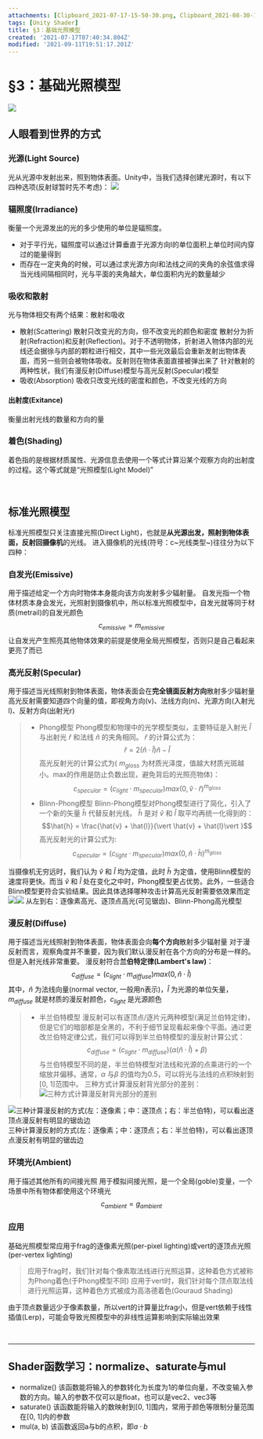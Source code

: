 ```yaml
---
attachments: [Clipboard_2021-07-17-15-50-30.png, Clipboard_2021-08-30-11-08-26.png, Clipboard_2021-08-30-11-10-07.png, Clipboard_2021-08-30-22-24-43.png, Clipboard_2021-08-30-22-26-03.png, Clipboard_2021-09-12-03-51-17.png]
tags: [Unity Shader]
title: §3：基础光照模型
created: '2021-07-17T07:40:34.804Z'
modified: '2021-09-11T19:51:17.201Z'
---
```


# §3：基础光照模型
![](@attachment/Clipboard_2021-09-12-03-51-17.png)
## 人眼看到世界的方式
### 光源(Light Source)
光从光源中发射出来，照到物体表面。Unity中，当我们选择创建光源时，有以下四种选项(反射球暂时先不考虑)：
![](@attachment/Clipboard_2021-07-17-15-50-30.png)

### 辐照度(Irradiance)
衡量一个光源发出的光的多少使用的单位是辐照度。
- 对于平行光，辐照度可以通过计算垂直于光源方向l的单位面积上单位时间内穿过的能量得到
- 而存在一定夹角的时候，可以通过求光源方向l和法线之间的夹角的余弦值求得
当光线间隔相同时，光与平面的夹角越大，单位面积内光的数量越少

### 吸收和散射
光与物体相交有两个结果：散射和吸收
- 散射(Scattering)
散射只改变光的方向，但不改变光的颜色和密度
散射分为折射(Refraction)和反射(Reflection)。对于不透明物体，折射进入物体内部的光线还会据徐与内部的颗粒进行相交，其中一些光效最后会重新发射出物体表面，而另一些则会被物体吸收。反射则在物体表面直接被弹出来了
针对散射的两种性状，我们有漫反射(Diffuse)模型与高光反射(Specular)模型
- 吸收(Absorption)
吸收只改变光线的密度和颜色，不改变光线的方向

#### 出射度(Exitance)
衡量出射光线的数量和方向的量

### 着色(Shading)
着色指的是根据材质属性、光源信息去使用一个等式计算沿某个观察方向的出射度的过程。这个等式就是“光照模型(Light Model)”

<br>

## 标准光照模型
标准光照模型只关注直接光照(Direct Light)，也就是**从光源出发，照射到物体表面，反射回摄像机**的光线。
进入摄像机的光线(符号：c~光线类型~)往往分为以下四种：


### **自发光(Emissive)**
  用于描述给定一个方向时物体本身能向该方向发射多少辐射量。
  自发光指一个物体材质本身会发光，光照射到摄像机中，所以标准光照模型中，自发光就等同于材质(metrail)的自发光颜色
  $$c_{emissive} = m_{emissive}$$
  让自发光产生照亮其他物体效果的前提是使用全局光照模型，否则只是自己看起来更亮了而已


### **高光反射(Specular)**
用于描述当光线照射到物体表面，物体表面会在**完全镜面反射方向**散射多少辐射量
高光反射需要知道四个向量的值，即视角方向(v)、法线方向(n)、光源方向(入射光l)、反射方向(出射光r)
>- Phong模型
Phong模型和物理中的光学模型类似，主要特征是入射光 $\hat{l}$ 与出射光 $\hat{r}$ 和法线 $\hat{n}$ 的夹角相同。 $\hat{r}$ 的计算公式为：
$$\hat{r} = 2(\hat{n} \cdot \hat{l}) \hat{n} - \hat{l}$$
高光反射光的计算公式为( $m_{gloss}$ 为材质光泽度，值越大材质光斑越小。max的作用是防止负数出现，避免背后的光照亮物体)：
$$c_{specular} = (c_{light} \cdot m_{specular})max(0, \hat{v} \cdot \hat{r})^{m_{gloss}}$$
>- Blinn-Phong模型
Blinn-Phong模型对Phong模型进行了简化，引入了一个新的矢量 $\hat{h}$ 代替反射光线。 $\hat{h}$ 是对 $\hat{v}$ 和 $\hat{l}$ 取平均再统一化得到的：
$$\hat{h} = \frac{\hat{v} + \hat{l}}{\vert \hat{v} + \hat{l}\vert }$$
高光反射光的计算公式为:
$$c_{specular} = (c_{light} \cdot m_{specular})max(0, \hat{n} \cdot \hat{h})^{m_{gloss}}$$

当摄像机无穷远时，我们认为 $\hat{v}$ 和 $\hat{l}$ 均为定值，此时 $\hat{h}$ 为定值，使用Blinn模型的速度将更快。而当 $\hat{v}$ 和 $\hat{l}$ 处在变化之中时，Phong模型更占优势。此外，一些适合Blinn模型更符合实验结果。因此具体选择哪种攻击计算高光反射需要依效果而定
![](@attachment/Clipboard_2021-08-30-22-24-43.png)![](@attachment/Clipboard_2021-08-30-22-26-03.png)
从左到右：逐像素高光、逐顶点高光(可见锯齿)、Blinn-Phong高光模型


### **漫反射(Diffuse)**
用于描述当光线照射到物体表面，物体表面会向**每个方向**散射多少辐射量
对于漫反射而言，观察角度并不重要，因为我们默认漫反射在各个方向的分布是一样的。但是入射光线非常重要。
漫反射符合**兰伯特定律(Lambert's law)**：
$$c_{diffuse} = (c_{light} \cdot m_{diffuse})max(0, \hat{n} \cdot \hat{l})$$
其中，$\hat{n}$ 为法线向量(normal vector, 一般用n表示)，$\hat{l}$ 为光源的单位矢量，$m_{diffuse}$ 就是材质的漫反射颜色，$c_{light}$ 是光源颜色
>- 半兰伯特模型
漫反射可以有逐顶点/逐片元两种模型(满足兰伯特定律)，但是它们的暗部都是全黑的，不利于细节呈现看起来像个平面。通过更改兰伯特定律公式，我们可以得到半兰伯特模型的漫反射计算公式：
$$c_{diffuse} = (c_{light} \cdot m_{diffuse})(\alpha (\hat{n} \cdot \hat{l}) + \beta)$$
与兰伯特模型不同的是，半兰伯特模型对法线和光源的点乘进行的一个缩放并偏移。通常，$\alpha$ 与$\beta$ 的值均为0.5，可以将光与法线的点积映射到[0, 1]范围中。
三种方式计算漫反射背光部分的差别：![三种方式计算漫反射背光部分的差别](@attachment/Clipboard_2021-08-30-11-08-26.png)


![三种计算漫反射的方式(左：逐像素；中：逐顶点；右：半兰伯特)，可以看出逐顶点漫反射有明显的锯齿边](@attachment/Clipboard_2021-08-30-11-10-07.png)
三种计算漫反射的方式(左：逐像素；中：逐顶点；右：半兰伯特)，可以看出逐顶点漫反射有明显的锯齿边


### **环境光(Ambient)**
用于描述其他所有的间接光照
用于模拟间接光照，是一个全局(goble)变量，一个场景中所有物体都使用这个环境光
$$c_{ambient} = g_{ambient}$$


### 应用
基础光照模型常应用于frag的逐像素光照(per-pixel lighting)或vert的逐顶点光照(per-vertex lighting)
> 应用于frag时，我们针对每个像素取法线进行光照运算，这种着色方式被称为Phong着色(于Phong模型不同)
应用于vert时，我们针对每个顶点取法线进行光照运算，这种着色方式被成为高洛德着色(Gouraud Shading)

由于顶点数量远少于像素数量，所以vert的计算量比frag小，但是vert依赖于线性插值(Lerp)，可能会导致光照模型中的非线性运算影响到实际输出效果

<br>

***
## Shader函数学习：normalize、saturate与mul
- normalize()
该函数能将输入的参数转化为长度为1的单位向量，不改变输入参数的方向。输入的参数不仅可以是float，也可以是vec2、vec3等
- saturate()
该函数能将输入的数映射到[0, 1]围内，常用于颜色等限制分量范围在[0, 1]内的参数
- mul(a, b)
该函数返回a与b的点积，即$a \cdot b$




